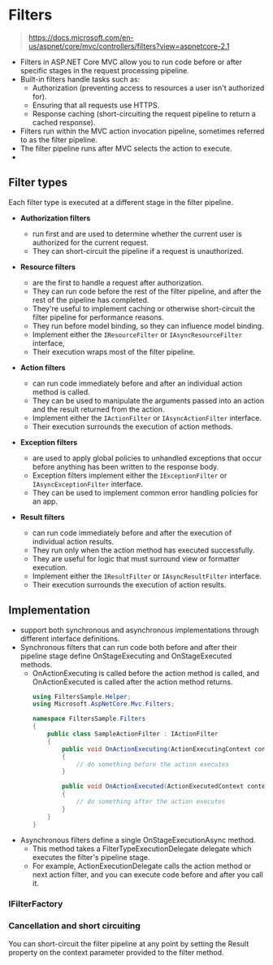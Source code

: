 # Filters
> https://docs.microsoft.com/en-us/aspnet/core/mvc/controllers/filters?view=aspnetcore-2.1

- Filters in ASP.NET Core MVC allow you to run code before or after specific stages in the request processing pipeline.
- Built-in filters handle tasks such as:
    - Authorization (preventing access to resources a user isn't authorized for).
    - Ensuring that all requests use HTTPS.
    - Response caching (short-circuiting the request pipeline to return a cached response).
- Filters run within the MVC action invocation pipeline, sometimes referred to as the filter pipeline. 
- The filter pipeline runs after MVC selects the action to execute.
- 

## Filter types
Each filter type is executed at a different stage in the filter pipeline.

- **Authorization filters** 
	- run first and are used to determine whether the current user is authorized for the current request. 
	- They can short-circuit the pipeline if a request is unauthorized.

- **Resource filters** 
	- are the first to handle a request after authorization. 
	- They can run code before the rest of the filter pipeline, and after the rest of the pipeline has completed. 
	- They're useful to implement caching or otherwise short-circuit the filter pipeline for performance reasons. 
	- They run before model binding, so they can influence model binding.
	- Implement either the `IResourceFilter` or `IAsyncResourceFilter` interface,
	- Their execution wraps most of the filter pipeline.

- **Action filters** 
	- can run code immediately before and after an individual action method is called. 
	- They can be used to manipulate the arguments passed into an action and the result returned from the action.
	- Implement either the `IActionFilter` or `IAsyncActionFilter` interface.
	- Their execution surrounds the execution of action methods.

- **Exception filters** 
	- are used to apply global policies to unhandled exceptions that occur before anything has been written to the response body.
	- Exception filters implement either the `IExceptionFilter` or `IAsyncExceptionFilter` interface. 
	- They can be used to implement common error handling policies for an app.

- **Result filters** 
	- can run code immediately before and after the execution of individual action results. 
	- They run only when the action method has executed successfully. 
	- They are useful for logic that must surround view or formatter execution.
	- Implement either the `IResultFilter` or `IAsyncResultFilter` interface.
	- Their execution surrounds the execution of action results.



## Implementation
- support both synchronous and asynchronous implementations through different interface definitions.
- Synchronous filters that can run code both before and after their pipeline stage define OnStageExecuting and OnStageExecuted methods.
	- OnActionExecuting is called before the action method is called, and OnActionExecuted is called after the action method returns.
		```cs
		using FiltersSample.Helper;
		using Microsoft.AspNetCore.Mvc.Filters;

		namespace FiltersSample.Filters
		{
			public class SampleActionFilter : IActionFilter
			{
				public void OnActionExecuting(ActionExecutingContext context)
				{
					// do something before the action executes
				}

				public void OnActionExecuted(ActionExecutedContext context)
				{
					// do something after the action executes
				}
			}
		}	
		```
- Asynchronous filters define a single OnStageExecutionAsync method. 
	- This method takes a FilterTypeExecutionDelegate delegate which executes the filter's pipeline stage. 
	- For example, ActionExecutionDelegate calls the action method or next action filter, and you can execute code before and after you call it.

### IFilterFactory


### Cancellation and short circuiting
You can short-circuit the filter pipeline at any point by setting the Result property on the context parameter provided to the filter method.
